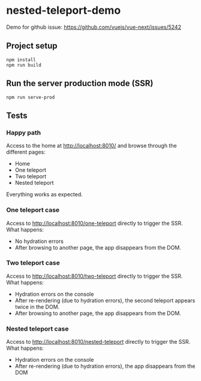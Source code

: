# nested-teleport-demo

Demo for github issue: https://github.com/vuejs/vue-next/issues/5242

## Project setup

```
npm install
npm run build
```

## Run the server production mode (SSR)

```
npm run serve-prod
```

## Tests

### Happy path

Access to the home at <a href="http://localhost:8010/">http://localhost:8010/</a> and browse through the different pages:

* Home
* One teleport
* Two teleport
* Nested teleport

Everything works as expected.

### One teleport case

Access to <a href="http://localhost:8010/one-teleport">http://localhost:8010/one-teleport</a> directly to trigger the SSR. What happens:

* No hydration errors
* After browsing to another page, the app disappears from the DOM.

### Two teleport case

Access to <a href="http://localhost:8010/two-teleport">http://localhost:8010/two-teleport</a> directly to trigger the SSR. What happens:

* Hydration errors on the console
* After re-rendering (due to hydration errors), the second teleport appears twice in the DOM.
* After browsing to another page, the app disappears from the DOM.

### Nested teleport case

Access to <a href="http://localhost:8010/nested-teleport">http://localhost:8010/nested-teleport</a> directly to trigger the SSR. What happens:

* Hydration errors on the console
* After re-rendering (due to hydration errors), the app disappears from the DOM
